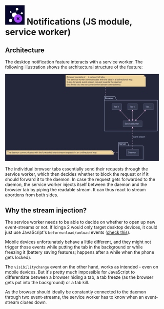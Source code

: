 # <a><img alt="Notifications" src="../../img/icinga-notifications-unknown.webp" width="64" height="64"></a> Notifications (JS module, service worker)

## Architecture

The desktop notification feature interacts with a service worker. The following illustration shows the architectural
structure of the feature:

<img src="notifications-arch.svg" alt="architecture">

The individual browser tabs essentially send their requests through the service worker, which then decides whether to
block the request or if it should forward it to the daemon.
In case the request gets forwarded to the daemon, the service worker injects itself between the daemon and the
browser tab by piping the readable stream. It can thus react to stream abortions from both sides.

## Why the stream injection?

The service worker needs to be able to decide on whether to open up new event-streams or not. If Icinga 2 would only
target desktop devices, it could just use JavaScript's `beforeunload/unload`
events ([check this](https://www.igvita.com/2015/11/20/dont-lose-user-and-app-state-use-page-visibility/)).

Mobile devices unfortunately behave a little different, and they might not trigger those events while putting the tab in
the background or while freezing it (battery saving features; happens after a while when the phone gets locked).

The `visibilitychange` event on the other hand, works as intended - even on mobile devices. But it's pretty much
impossible for JavaScript to differentiate between a browser hiding a tab, a tab freeze (as the browser gets put into
the background) or a tab kill.

As the browser should ideally be constantly connected to the daemon through two event-streams, the service worker
has to know when an event-stream closes down.
